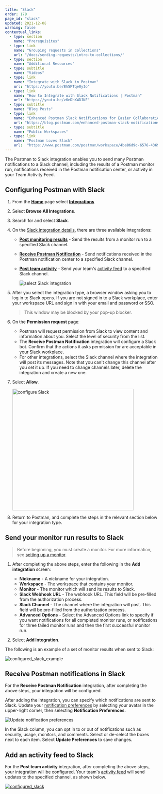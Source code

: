 ```yaml
---
title: "Slack"
order: 178
page_id: "slack"
updated: 2021-12-08
warning: false
contextual_links:
  - type: section
    name: "Prerequisites"
  - type: link
    name: "Grouping requests in collections"
    url: "/docs/sending-requests/intro-to-collections/"
  - type: section
    name: "Additional Resources"
  - type: subtitle
    name: "Videos"
  - type: link
    name: "Integrate with Slack in Postman"
    url: "https://youtu.be/Bh5PTqe0yIo"
  - type: link
    name: "How to Integrate with Slack Notifications | Postman"
    url: "https://youtu.be/v6eDhXWDJKE"
  - type: subtitle
    name: "Blog Posts"
  - type: link
    name: "Enhanced Postman Slack Notifications for Easier Collaboration"
    url: "https://blog.postman.com/enhanced-postman-slack-notifications-for-easier-collaboration/"
  - type: subtitle
    name: "Public Workspaces"
  - type: link
    name: "Postman Loves Slack"
    url:  "https://www.postman.com/postman/workspace/4be86d9c-6576-4369-b74f-43991df7a4bd"
---
```


The Postman to Slack integration enables you to send many Postman notifications to a Slack channel, including the results of a Postman monitor run, notifications received in the Postman notification center, or activity in your Team Activity Feed.

## Configuring Postman with Slack

1. From the **[Home](https://go.postman.co/home)** page select **[Integrations](https://go.postman.co/integrations)**.
1. Select **Browse All Integrations**.
1. Search for and select **Slack**.
1. On the [Slack integration details](https://go.postman.co/integrations/service/slack), there are three available integrations:

    * **[Post monitoring results](#send-your-monitor-run-results-to-slack)** - Send the results from a monitor run to a specified Slack channel.

    * **[Receive Postman Notification](#receive-postman-notifications-in-slack)** - Send notifications received in the Postman notification center to a specified Slack channel.

    * **[Post team activity](#add-an-activity-feed-to-slack)** - Send your team's [activity feed](/docs/collaborating-in-postman/using-workspaces/changelog-and-restoring-collections/#accessing-the-activity-feed-from-postman) to a specified Slack channel.

        ![select Slack integration](https://assets.postman.com/postman-docs/slack-select-integration.jpg)

1. After you select the integration type, a browser window asking you to log in to Slack opens. If you are not signed in to a Slack workplace, enter your workspace URL and sign in with your email and password or SSO.
    > This window may be blocked by your pop-up blocker.

1. On the **Permission request** page:

    * Postman will request permission from Slack to view content and information about you. Select the level of security from the list.
    * The **Receive Postman Notification** integration will configure a Slack bot. Confirm that the actions it asks permission for are acceptable in your Slack workplace.
    * For other integrations, select the Slack channel where the integration will post its messages. Note that you can't change this channel after you set it up. If you need to change channels later, delete the integration and create a new one.

1. Select **Allow**.

    <img src="https://assets.postman.com/postman-docs/slack-post-monitoring-results-permission-v9.jpg" alt="configure Slack" width="400px"/>

1. Return to Postman, and complete the steps in the relevant section below for your integration type.

## Send your monitor run results to Slack

> Before beginning, you must create a monitor. For more information, see [setting up a monitor](/docs/monitoring-your-api/setting-up-monitor/).

1. After completing the above steps, enter the following in the **Add integration** screen:

    * **Nickname** -   A nickname for your integration.
    * **Workspace** -  The workspace that contains your monitor.
    * **Monitor** -   The monitor which will send its results to Slack.
    * **Slack Webhook URL** - The webhook URL. This field will be pre-filled from the authorization process.
    * **Slack Channel** - The channel where the integration will post. This field will be pre-filled from the authorization process.
    * **Advanced Options** - Select the Advanced Options link to specify if you want notifications for all completed monitor runs, or notifications for three failed monitor runs and then the first successful monitor run.

1. Select **Add Integration**.

The following is an example of a set of monitor results when sent to Slack:

![configured_slack_example](https://assets.postman.com/postman-docs/slack-post-monitoring-results-example-v9.jpg)

## Receive Postman notifications in Slack

For the **Receive Postman Notification** integration, after completing the above steps, your integration will be configured.

After adding the integration, you can specify which notifications are sent to Slack. Update your [notification preferences](https://go.postman.co/settings/me/notifications) by selecting your avatar in the upper-right corner, then selecting **Notification Preferences**.

<img alt="Update notification preferences" src="https://assets.postman.com/postman-docs/notification-preferences-v9-4.jpg">

In the Slack column, you can opt in to or out of notifications such as security, usage, monitors, and comments. Select or de-select the boxes next to each item. Select **Update Preferences** to save changes.

## Add an activity feed to Slack

For the **Post team activity** integration, after completing the above steps, your integration will be configured. Your team's [activity feed](/docs/collaborating-in-postman/using-workspaces/changelog-and-restoring-collections/#accessing-the-activity-feed-from-postman) will send updates to the specified channel, as shown below.

[![configured_slack](https://assets.postman.com/postman-docs/slack-activity-feed.jpg)](https://assets.postman.com/postman-docs/slack-activity-feed.jpg)
